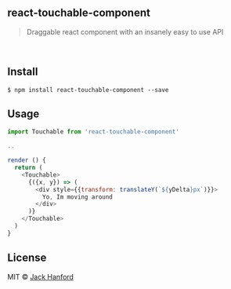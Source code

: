 ## react-touchable-component

> Draggable react component with an insanely easy to use API

<br />

## Install

```
$ npm install react-touchable-component --save
```


## Usage

```js
import Touchable from 'react-touchable-component'

..

render () {
  return (
    <Touchable>
      {({x, y}) => (
        <div style={{transform: translateY(`${yDelta}px`)}}>
          Yo, Im moving around
        </div>
      )}
    </Touchable>
  )
}
```

## License

MIT © [Jack Hanford](http://jackhanford.com)
